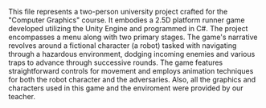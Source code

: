This file represents a two-person university project crafted for the "Computer Graphics" course. It embodies a 2.5D platform runner game developed utilizing the Unity Engine and programmed in C#. The project encompasses a menu along with two primary stages. The game's narrative revolves around a fictional character (a robot) tasked with navigating through a hazardous environment, dodging incoming enemies and various traps to advance through successive rounds. The game features straightforward controls for movement and employs animation techniques for both the robot character and the adversaries. Also, all the graphics and characters used in this game and the enviroment were provided by our teacher.
